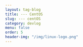 ```yaml
---
layout: tag-blog
title: --- CentOS
slug: --- centOS
category: devlog
menu: false
order: 5
header-img: "/img/linux-logo.png"
---
```

